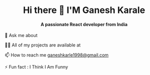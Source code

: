 <h1 align="center">  Hi there 👋 I'M Ganesh Karale</h1>
<h4 align="center">A passionate React developer from India</h4>
<p>💬 Ask me about</p>
<p>👨‍💻 All of my projects are available at
</p>
<p>📫 How to reach me <a href="">ganeshkarle1998@gmail.com</a></p>
<p>⚡ Fun fact : I Think I Am Funny</p>


<!--
**Ganesh15212/Ganesh15212** is a ✨ _special_ ✨ repository because its `README.md` (this file) appears on your GitHub profile.

Here are some ideas to get you started:

- 
-<h5> 💬 Ask me about</h5> 

I'm a passionate software developer with a keen interest in web development and open-source projects.
- 📫 How to reach me: ...
- 😄 Pronouns: ...
- ⚡ Fun fact: ...
-->
